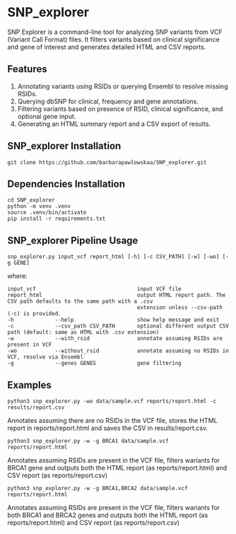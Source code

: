 # SNP_explorer 

SNP Explorer is a command-line tool for analyzing SNP variants from VCF (Variant Call Format) files. It filters variants based on clinical significance and gene of interest and generates detailed HTML and CSV reports.

## Features

1. Annotating variants using RSIDs or querying Ensembl to resolve missing RSIDs.
2. Querying dbSNP for clinical, frequency and gene annotations.
3. Filtering variants based on presence of RSID, clinical significance, and optional gene input.
4. Generating an HTML summary report and a CSV export of results.

## SNP_explorer Installation

```
git clone https://github.com/barbarapawlowskaa/SNP_explorer.git
```
## Dependencies Installation

```
cd SNP_explorer
python -m venv .venv
source .venv/bin/activate
pip install -r requirements.txt
```

## SNP_explorer Pipeline Usage

```
snp_explorer.py input_vcf report_html [-h] [-c CSV_PATH] [-w] [-wo] [-g GENE]
```
where:

```
input_vcf                                input VCF file
report_html                              output HTML report path. The CSV path defaults to the same path with a .csv
                                         extension unless --csv-path (-c) is provided.
-h             --help                    show help message and exit
-c             --csv_path CSV_PATH       optional different output CSV path (default: same as HTML with .csv extension)
-w             --with_rsid               annotate assuming RSIDs are present in VCF
-wo            --without_rsid            annotate assuming no RSIDs in VCF, resolve via Ensembl
-g             --genes GENES             gene filtering
```

## Examples 

```
python3 snp_explorer.py -wo data/sample.vcf reports/report.html -c results/report.csv
```
Annotates assuming there are no RSIDs in the VCF file, stores the HTML report in reports/report.html and saves the CSV in results/report.csv.

```
python3 snp_explorer.py -w -g BRCA1 data/sample.vcf reports/report.html 
```
Annotates assuming RSIDs are present in the VCF file, filters wariants for BRCA1 gene and outputs both the HTML report (as reports/report.html) and CSV report (as reports/report.csv)

```
python3 snp_explorer.py -w -g BRCA1,BRCA2 data/sample.vcf reports/report.html 
```
Annotates assuming RSIDs are present in the VCF file, filters wariants for both BRCA1 and BRCA2 genes and outputs both the HTML report (as reports/report.html) and CSV report (as reports/report.csv)
